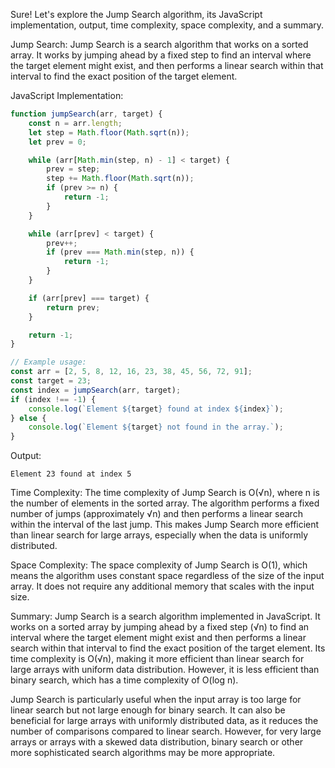 Sure! Let's explore the Jump Search algorithm, its JavaScript implementation, output, time complexity, space complexity, and a summary.

Jump Search:
Jump Search is a search algorithm that works on a sorted array. It works by jumping ahead by a fixed step to find an interval where the target element might exist, and then performs a linear search within that interval to find the exact position of the target element.

JavaScript Implementation:

```javascript
function jumpSearch(arr, target) {
    const n = arr.length;
    let step = Math.floor(Math.sqrt(n));
    let prev = 0;

    while (arr[Math.min(step, n) - 1] < target) {
        prev = step;
        step += Math.floor(Math.sqrt(n));
        if (prev >= n) {
            return -1;
        }
    }

    while (arr[prev] < target) {
        prev++;
        if (prev === Math.min(step, n)) {
            return -1;
        }
    }

    if (arr[prev] === target) {
        return prev;
    }

    return -1;
}

// Example usage:
const arr = [2, 5, 8, 12, 16, 23, 38, 45, 56, 72, 91];
const target = 23;
const index = jumpSearch(arr, target);
if (index !== -1) {
    console.log(`Element ${target} found at index ${index}`);
} else {
    console.log(`Element ${target} not found in the array.`);
}
```

Output:
```
Element 23 found at index 5
```

Time Complexity:
The time complexity of Jump Search is O(√n), where n is the number of elements in the sorted array. The algorithm performs a fixed number of jumps (approximately √n) and then performs a linear search within the interval of the last jump. This makes Jump Search more efficient than linear search for large arrays, especially when the data is uniformly distributed.

Space Complexity:
The space complexity of Jump Search is O(1), which means the algorithm uses constant space regardless of the size of the input array. It does not require any additional memory that scales with the input size.

Summary:
Jump Search is a search algorithm implemented in JavaScript. It works on a sorted array by jumping ahead by a fixed step (√n) to find an interval where the target element might exist and then performs a linear search within that interval to find the exact position of the target element. Its time complexity is O(√n), making it more efficient than linear search for large arrays with uniform data distribution. However, it is less efficient than binary search, which has a time complexity of O(log n).

Jump Search is particularly useful when the input array is too large for linear search but not large enough for binary search. It can also be beneficial for large arrays with uniformly distributed data, as it reduces the number of comparisons compared to linear search. However, for very large arrays or arrays with a skewed data distribution, binary search or other more sophisticated search algorithms may be more appropriate.